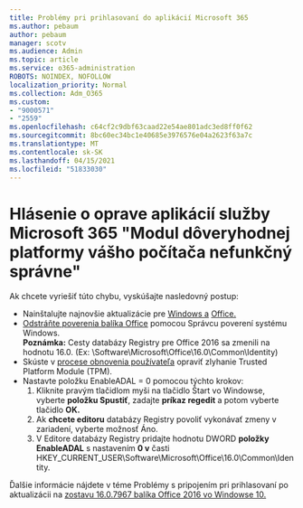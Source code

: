 ```yaml
---
title: Problémy pri prihlasovaní do aplikácií Microsoft 365
ms.author: pebaum
author: pebaum
manager: scotv
ms.audience: Admin
ms.topic: article
ms.service: o365-administration
ROBOTS: NOINDEX, NOFOLLOW
localization_priority: Normal
ms.collection: Adm_O365
ms.custom:
- "9000571"
- "2559"
ms.openlocfilehash: c64cf2c9dbf63caad22e54ae801adc3ed8ff0f62
ms.sourcegitcommit: 8bc60ec34bc1e40685e3976576e04a2623f63a7c
ms.translationtype: MT
ms.contentlocale: sk-SK
ms.lasthandoff: 04/15/2021
ms.locfileid: "51833030"
---
```

# <a name="fixing-the-microsoft-365-apps-your-computers-trusted-platform-module-is-not-functioning-properly-message"></a>Hlásenie o oprave aplikácií služby Microsoft 365 "Modul dôveryhodnej platformy vášho počítača nefunkčný správne"

Ak chcete vyriešiť túto chybu, vyskúšajte nasledovný postup:

- Nainštalujte najnovšie aktualizácie pre [Windows a](https://support.microsoft.com/help/4027667/windows-10-update) [Office.](https://support.office.com/article/update-office-and-your-computer-with-microsoft-update-2ab296f3-7f03-43a2-8e50-46de917611c5)
- [Odstráňte poverenia balíka Office](https://docs.microsoft.com/office/troubleshoot/office-suite-issues/another-account-already-signed-in#step-4-clear-cached-credentials-on-the-computer) pomocou Správcu poverení systému Windows.<br/>
    **Poznámka:** Cesty databázy Registry pre Office 2016 sa zmenili na hodnotu 16.0. (Ex: \Software\Microsoft\Office\16.0\Common\Identity\)
- Skúste v [procese obnovenia používateľa](https://docs.microsoft.com/office365/troubleshoot/administration/connection-issue-when-sign-in-office-2016#symptom-2) opraviť zlyhanie Trusted Platform Module (TPM).
- Nastavte položku EnableADAL = 0 pomocou týchto krokov:  
    1. Kliknite pravým tlačidlom myši na tlačidlo Štart vo Windowse, vyberte **položku Spustiť**, zadajte **príkaz regedit** a potom vyberte tlačidlo **OK.**
    2. Ak **chcete editoru** databázy Registry povoliť vykonávať zmeny v zariadení, vyberte možnosť Áno.
    3. V Editore databázy Registry pridajte hodnotu DWORD **položky EnableADAL** s nastavením **0 v** časti HKEY_CURRENT_USER\Software\Microsoft\Office\16.0\Common\Identity.

Ďalšie informácie nájdete v téme Problémy s pripojením pri prihlasovaní po aktualizácii na [zostavu 16.0.7967 balíka Office 2016 vo Windowse 10.](https://docs.microsoft.com/office365/troubleshoot/administration/connection-issue-when-sign-in-office-2016)